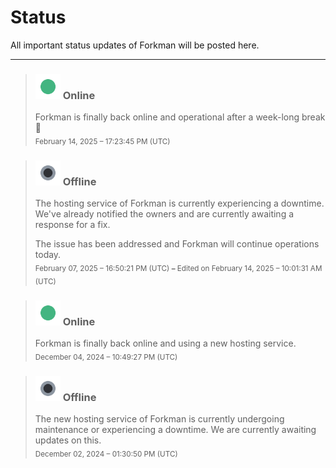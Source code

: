 # Status
All important status updates of Forkman will be posted here.

___

> ### <div class="heading"><img src="_media/online.png" width="40" height="40"> Online</div>
> Forkman is finally back online and operational after a week-long break 🥳\
> <sub>February 14, 2025 – 17:23:45 PM (UTC)</sub>

> ### <div class="heading"><img src="_media/offline.png" width="40" height="40"> Offline</div>
> The hosting service of Forkman is currently experiencing a downtime. We've already notified the owners and are currently awaiting a response for a fix.
>
> The issue has been addressed and Forkman will continue operations today.\
> <sub>February 07, 2025 – 16:50:21 PM (UTC) **–** Edited on February 14, 2025 – 10:01:31 AM (UTC)</sub>

> ### <div class="heading"><img src="_media/online.png" width="40" height="40"> Online</div>
> Forkman is finally back online and using a new hosting service.\
> <sub>December 04, 2024 – 10:49:27 PM (UTC)</sub>

> ### <div class="heading"><img src="_media/offline.png" width="40" height="40"> Offline</div>
> The new hosting service of Forkman is currently undergoing maintenance or experiencing a downtime. We are currently awaiting updates on this.\
> <sub>December 02, 2024 – 01:30:50 PM (UTC)</sub>

